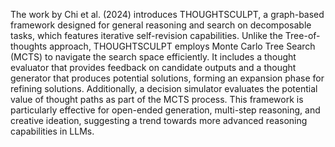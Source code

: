 The work by Chi et al. (2024) introduces THOUGHTSCULPT, a graph-based framework designed for general reasoning and search on decomposable tasks, which features iterative self-revision capabilities. Unlike the Tree-of-thoughts approach, THOUGHTSCULPT employs Monte Carlo Tree Search (MCTS) to navigate the search space efficiently. It includes a thought evaluator that provides feedback on candidate outputs and a thought generator that produces potential solutions, forming an expansion phase for refining solutions. Additionally, a decision simulator evaluates the potential value of thought paths as part of the MCTS process. This framework is particularly effective for open-ended generation, multi-step reasoning, and creative ideation, suggesting a trend towards more advanced reasoning capabilities in LLMs.